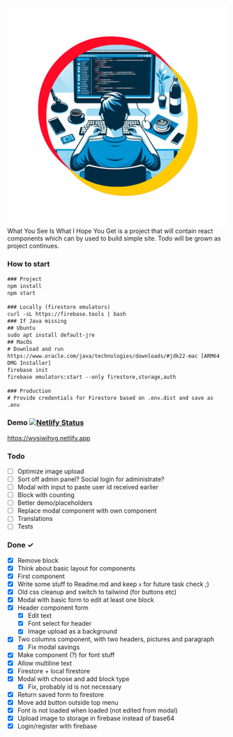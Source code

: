 ![alt text](https://raw.githubusercontent.com/pohlaniacz/wysiwihyg/main/public/logo.png)
What You See Is What I Hope You Get is a project that will contain react components which can by used to build simple site.
Todo will be grown as project continues.

### How to start
```shell
### Project
npm install
npm start

### Locally (firestore emulators)
curl -sL https://firebase.tools | bash
### If Java missing
## Ubuntu
sudo apt install default-jre
## MacOs
# Download and run https://www.oracle.com/java/technologies/downloads/#jdk22-mac [ARM64 DMG Installer]
firebase init
firebase emulators:start --only firestore,storage,auth

### Production
# Provide credentials for Firestore based on .env.dist and save as .env
```

### Demo [![Netlify Status](https://api.netlify.com/api/v1/badges/9894d085-fc24-496f-bda5-8f3d1c315cb8/deploy-status)](https://app.netlify.com/sites/wysiwihyg/deploys)
https://wysiwihyg.netlify.app

### Todo
- [ ] Optimize image upload
- [ ] Sort off admin panel? Social login for administrate?
- [ ] Modal with input to paste user id received earlier
- [ ] Block with counting
- [ ] Better demo/placeholders
- [ ] Replace modal component with own component
- [ ] Translations
- [ ] Tests

### Done ✓
- [x] Remove block
- [x] Think about basic layout for components
- [x] First component
- [x] Write some stuff to Readme.md and keep `x` for future task check ;)
- [x] Old css cleanup and switch to tailwind (for buttons etc)
- [x] Modal with basic form to edit at least one block
- [x] Header component form
  - [x] Edit text
  - [x] Font select for header
  - [x] Image upload as a background
- [x] Two columns component, with two headers, pictures and paragraph
  - [x] Fix modal savings
- [x] Make component (?) for font stuff
- [x] Allow multiline text
- [x] Firestore + local firestore
- [x] Modal with choose and add block type
  - [x] Fix, probably id is not necessary
- [x] Return saved form to firestore
- [x] Move add button outside top menu
- [x] Font is not loaded when loaded (not edited from modal)
- [x] Upload image to storage in firebase instead of base64
- [x] Login/register with firebase
